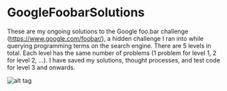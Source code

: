 # GoogleFoobarSolutions

These are my ongoing solutions to the Google foo.bar challenge (https://www.google.com/foobar/), 
a hidden challenge I ran into while querying programming terms on the search engine. There are
5 levels in total. Each level has the same number of problems (1 problem for level 1, 2 for level 2, ...). 
I have saved my solutions, thought processes, and test code for level 3 and onwards.

![alt tag](https://github.com/JerAguilon/GoogleFoobarSolutions/blob/master/FoobarImage2.png)

